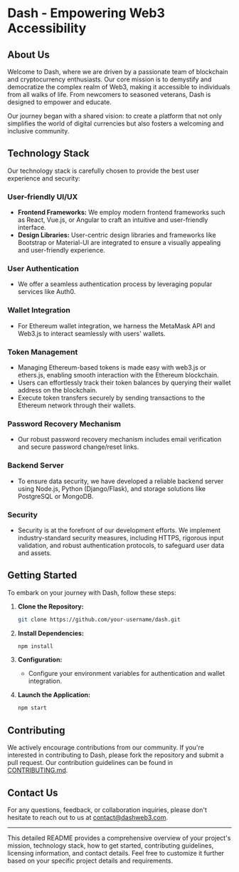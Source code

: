 # Dash - Empowering Web3 Accessibility

## About Us

Welcome to Dash, where we are driven by a passionate team of blockchain and cryptocurrency enthusiasts. Our core mission is to demystify and democratize the complex realm of Web3, making it accessible to individuals from all walks of life. From newcomers to seasoned veterans, Dash is designed to empower and educate.

Our journey began with a shared vision: to create a platform that not only simplifies the world of digital currencies but also fosters a welcoming and inclusive community.

## Technology Stack

Our technology stack is carefully chosen to provide the best user experience and security:

### User-friendly UI/UX

- **Frontend Frameworks:** We employ modern frontend frameworks such as React, Vue.js, or Angular to craft an intuitive and user-friendly interface.
- **Design Libraries:** User-centric design libraries and frameworks like Bootstrap or Material-UI are integrated to ensure a visually appealing and user-friendly experience.

### User Authentication

- We offer a seamless authentication process by leveraging popular services like Auth0.

### Wallet Integration

- For Ethereum wallet integration, we harness the MetaMask API and Web3.js to interact seamlessly with users' wallets.

### Token Management

- Managing Ethereum-based tokens is made easy with web3.js or ethers.js, enabling smooth interaction with the Ethereum blockchain.
- Users can effortlessly track their token balances by querying their wallet address on the blockchain.
- Execute token transfers securely by sending transactions to the Ethereum network through their wallets.

### Password Recovery Mechanism

- Our robust password recovery mechanism includes email verification and secure password change/reset links.

### Backend Server

- To ensure data security, we have developed a reliable backend server using Node.js, Python (Django/Flask), and storage solutions like PostgreSQL or MongoDB.

### Security

- Security is at the forefront of our development efforts. We implement industry-standard security measures, including HTTPS, rigorous input validation, and robust authentication protocols, to safeguard user data and assets.

## Getting Started

To embark on your journey with Dash, follow these steps:

1. **Clone the Repository:**

   ```bash
   git clone https://github.com/your-username/dash.git
   ```

2. **Install Dependencies:**

   ```bash
   npm install
   ```

3. **Configuration:**

   - Configure your environment variables for authentication and wallet integration.

4. **Launch the Application:**

   ```bash
   npm start
   ```

## Contributing

We actively encourage contributions from our community. If you're interested in contributing to Dash, please fork the repository and submit a pull request. Our contribution guidelines can be found in [CONTRIBUTING.md](CONTRIBUTING.md).


## Contact Us

For any questions, feedback, or collaboration inquiries, please don't hesitate to reach out to us at [contact@dashweb3.com](mailto:runomoo@gmail.com).

---

This detailed README provides a comprehensive overview of your project's mission, technology stack, how to get started, contributing guidelines, licensing information, and contact details. Feel free to customize it further based on your specific project details and requirements.
